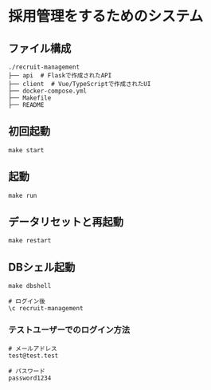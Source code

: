 # 採用管理をするためのシステム

## ファイル構成
```
./recruit-management
├── api  # Flaskで作成されたAPI
├── client  # Vue/TypeScriptで作成されたUI
├── docker-compose.yml
├── Makefile
├── README
```

## 初回起動
```
make start
```

## 起動
```
make run
```

## データリセットと再起動
```
make restart
```

## DBシェル起動
```
make dbshell

# ログイン後
\c recruit-management
```

### テストユーザーでのログイン方法
```
# メールアドレス
test@test.test

# パスワード
password1234
```